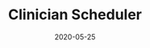 ---
title: Clinician Scheduler
summary: Python desktop application for scheduling clinicians in hospital departments
tags:
- Linear Programming
- Optimization
- Python
date: "2020-05-25"

# Optional external URL for project (replaces project detail page).
external_link: "https://github.com/mishra-lab/scheduler"

# image:
#   caption: Photo by rawpixel on Unsplash
#   focal_point: Smart

# links:
# - icon: twitter
#   icon_pack: fab
#   name: Follow
#   url: https://twitter.com/georgecushen
# url_code: ""
# url_pdf: ""
# url_slides: ""
# url_video: ""

# Slides (optional).
#   Associate this project with Markdown slides.
#   Simply enter your slide deck's filename without extension.
#   E.g. `slides = "example-slides"` references `content/slides/example-slides.md`.
#   Otherwise, set `slides = ""`.
slides: ""
---